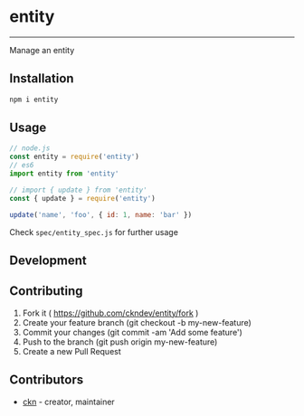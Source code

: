 # entity
----

Manage an entity

## Installation

```bash
npm i entity
```

## Usage

```js
// node.js
const entity = require('entity')
// es6
import entity from 'entity'
```

```js
// import { update } from 'entity'
const { update } = require('entity')

update('name', 'foo', { id: 1, name: 'bar' })
```
Check ``spec/entity_spec.js`` for further usage

## Development

## Contributing

1. Fork it ( https://github.com/ckndev/entity/fork )
2. Create your feature branch (git checkout -b my-new-feature)
3. Commit your changes (git commit -am 'Add some feature')
4. Push to the branch (git push origin my-new-feature)
5. Create a new Pull Request

## Contributors

- [ckn](https://github.com/ckndev) - creator, maintainer
